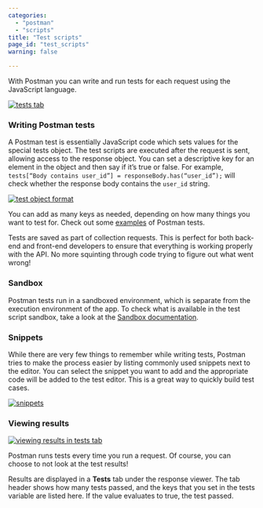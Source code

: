 ```yaml
---
categories:
  - "postman"
  - "scripts"
title: "Test scripts"
page_id: "test_scripts"
warning: false

---
```



With Postman you can write and run tests for each request using the JavaScript language.

[![tests tab](https://s3.amazonaws.com/postman-static-getpostman-com/postman-docs/58980408.png)](https://s3.amazonaws.com/postman-static-getpostman-com/postman-docs/58980408.png)

### Writing Postman tests

A Postman test is essentially JavaScript code which sets values for the special tests object. The test scripts are executed after the request is sent, allowing access to the response object. You can set a descriptive key for an element in the object and then say if it’s true or false. For example, `tests[“Body contains user_id”] = responseBody.has(“user_id”);` will check whether the response body contains the `user_id` string.

[![test object format](https://s3.amazonaws.com/postman-static-getpostman-com/postman-docs/58755171.png)](https://s3.amazonaws.com/postman-static-getpostman-com/postman-docs/58755171.png)

You can add as many keys as needed, depending on how many things you want to test for. Check out some [examples](/docs/postman/scripts/test_examples) of Postman tests.

Tests are saved as part of collection requests. This is perfect for both back-end and front-end developers to ensure that everything is working properly with the API. No more squinting through code trying to figure out what went wrong!

### Sandbox

Postman tests run in a sandboxed environment, which is separate from the execution environment of the app. To check what is available in the test script sandbox, take a look at the [Sandbox documentation](/docs/postman/scripts/postman_sandbox).

### Snippets

While there are very few things to remember while writing tests, Postman tries to make the process easier by listing commonly used snippets next to the editor. You can select the snippet you want to add and the appropriate code will be added to the test editor. This is a great way to quickly build test cases.

[![snippets](https://s3.amazonaws.com/postman-static-getpostman-com/postman-docs/58755234.png)](https://s3.amazonaws.com/postman-static-getpostman-com/postman-docs/58755234.png)

### Viewing results

[![viewing results in tests tab](https://www.getpostman.com/img/v1/docs/source/cr-6.png)](https://www.getpostman.com/img/v1/docs/source/cr-6.png)

Postman runs tests every time you run a request. Of course, you can choose to not look at the test results!

Results are displayed in a **Tests** tab under the response viewer. The tab header shows how many tests passed, and the keys that you set in the tests variable are listed here. If the value evaluates to true, the test passed.
